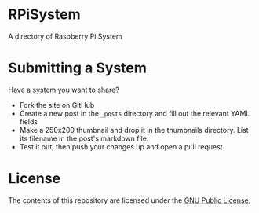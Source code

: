 # RPiSystem

A directory of Raspberry Pi System

# Submitting a System

Have a system you want to share?

* Fork the site on GitHub
* Create a new post in the `_posts` directory and fill out the relevant YAML fields
* Make a 250x200 thumbnail and drop it in the thumbnails directory. List its filename in the post's markdown file.
* Test it out, then push your changes up and open a pull request.

# License

The contents of this repository are licensed under the [GNU Public License.](http://www.gnu.org/licenses/gpl-3.0.html)